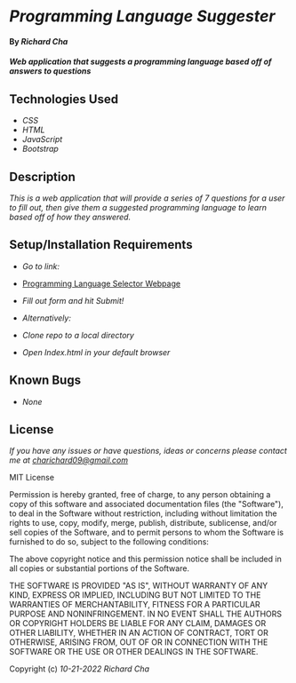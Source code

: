 # _Programming Language Suggester_

#### By _**Richard Cha**_

#### _Web application that suggests a programming language based off of answers to questions_

## Technologies Used

* _CSS_
* _HTML_
* _JavaScript_
* _Bootstrap_

## Description

_This is a web application that will provide a series of 7 questions for a user to fill out, then 
give them a suggested programming language to learn based off of how they answered._

## Setup/Installation Requirements

* _Go to link:_
* [Programming Language Selector Webpage](https://charichard09.github.io/programming-language-suggester)
* _Fill out form and hit Submit!_

* _Alternatively:_
* _Clone repo to a local directory_
* _Open Index.html in your default browser_

## Known Bugs

* _None_

## License

_If you have any issues or have questions, ideas or concerns please contact me at [charichard09@gmail.com](mailto:charichard09@gmail.com)_

MIT License

Permission is hereby granted, free of charge, to any person obtaining a copy
of this software and associated documentation files (the "Software"), to deal
in the Software without restriction, including without limitation the rights
to use, copy, modify, merge, publish, distribute, sublicense, and/or sell
copies of the Software, and to permit persons to whom the Software is
furnished to do so, subject to the following conditions:

The above copyright notice and this permission notice shall be included in all
copies or substantial portions of the Software.

THE SOFTWARE IS PROVIDED "AS IS", WITHOUT WARRANTY OF ANY KIND, EXPRESS OR
IMPLIED, INCLUDING BUT NOT LIMITED TO THE WARRANTIES OF MERCHANTABILITY,
FITNESS FOR A PARTICULAR PURPOSE AND NONINFRINGEMENT. IN NO EVENT SHALL THE
AUTHORS OR COPYRIGHT HOLDERS BE LIABLE FOR ANY CLAIM, DAMAGES OR OTHER
LIABILITY, WHETHER IN AN ACTION OF CONTRACT, TORT OR OTHERWISE, ARISING FROM,
OUT OF OR IN CONNECTION WITH THE SOFTWARE OR THE USE OR OTHER DEALINGS IN THE
SOFTWARE.

Copyright (c) _10-21-2022_ _Richard Cha_